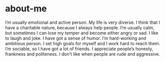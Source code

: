 # about-me
I’m usually emotional and active person. My life is very diverse. I think that I have a charitable nature, because I always help people. I’m usually calm, but sometimes I can lose my temper and become either angry or sad. I like to laugh and joke. I have got a sense of humor. I’m hard-working and ambitious person. I set high goals for myself and I work hard to reach them. I’m sociable, so I have got a lot of friends. I appreciate people’s honesty, frankness and politeness. I don’t like when people are rude and aggressive.